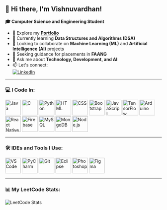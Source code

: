 ## 👋 Hi there, I'm **Vishnuvardhan!**  

**🎓 Computer Science and Engineering Student**  

- 🔭 Explore my [**Portfolio**](https://vishnu-web-app.web.app/)  
- 🌱 Currently learning **Data Structures and Algorithms (DSA)**  
- 👯 Looking to collaborate on **Machine Learning (ML)** and **Artificial Intelligence (AI)** projects  
- 🤔 Seeking guidance for placements in **FAANG**  
- 💬 Ask me about **Technology, Development, and AI**  
- 📫 Let's connect:  
  [<img src="https://img.shields.io/badge/LinkedIn-0077B5?style=for-the-badge&logo=linkedin&logoColor=white" alt="LinkedIn" />](https://www.linkedin.com/in/vish2005/)  

---

### 💻 I Code In:  
<p>
  <img height="50" width="50" src="https://img.icons8.com/color/48/000000/java-coffee-cup-logo.png" alt="Java" />
  <img height="50" width="50" src="https://img.icons8.com/color/48/000000/c-programming.png" alt="C" />
  <img height="50" width="50" src="https://img.icons8.com/color/48/000000/python.png" alt="Python" />
  <img height="50" width="50" src="https://img.icons8.com/color/48/000000/html-5.png" alt="HTML" />
  <img height="50" width="50" src="https://img.icons8.com/color/48/000000/css3.png" alt="CSS" />
  <img height="50" width="50" src="https://img.icons8.com/color/48/000000/bootstrap.png" alt="Bootstrap" />
  <img height="50" width="50" src="https://img.icons8.com/color/48/000000/javascript.png" alt="JavaScript" />
  <img height="50" width="50" src="https://img.icons8.com/color/48/000000/tensorflow.png" alt="TensorFlow" />
  <img height="50" width="50" src="https://img.icons8.com/fluent/48/000000/arduino.png" alt="Arduino" />
  <img height="50" width="50" src="https://img.icons8.com/color/48/000000/react-native.png" alt="React Native" />
  <img height="50" width="50" src="https://img.icons8.com/color/48/000000/google-firebase-console.png" alt="Firebase" />
  <img height="50" width="50" src="https://img.icons8.com/color/48/000000/mysql-logo.png" alt="MySQL" />
  <img height="50" width="50" src="https://img.icons8.com/color/48/000000/mongodb.png" alt="MongoDB" />
  <img height="50" width="50" src="https://img.icons8.com/color/48/000000/nodejs.png" alt="Node.js" />
</p>  

---

### 🛠️ IDEs and Tools I Use:  
<p>
  <img height="50" width="50" src="https://img.icons8.com/color/48/000000/visual-studio-code-2019.png" alt="VS Code" />
  <img height="50" width="50" src="https://img.icons8.com/color/48/000000/pycharm.png" alt="PyCharm" />
  <img height="50" width="50" src="https://img.icons8.com/color/50/000000/git.png" alt="Git" />
  <img height="50" width="50" src="https://img.icons8.com/officel/48/null/java-eclipse.png" alt="Eclipse" />
  <img height="50" width="50" src="https://img.icons8.com/doodle/48/000000/adobe-photoshop.png" alt="Photoshop" />
  <img height="50" width="50" src="https://img.icons8.com/color/48/000000/figma--v1.png" alt="Figma" />
</p>  

---

### 📊 My LeetCode Stats:  
![LeetCode Stats](https://leetcard.jacoblin.cool/vishnu_20050405?theme=dark&font=Marcellus&ext=heatmap)  
